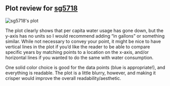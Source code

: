 ## Plot review for [sg5718](https://github.com/sg5718/PUI2018_sg5718/tree/master/HW8_sg5718)

![sg5718's plot](https://github.com/sg5718/PUI2018_sg5718/raw/master/HW8_sg5718/Plot_sg5718.png)

The plot clearly shows that per capita water usage has gone down, but the y-axis has no units so I would recommend adding “in gallons” or something similar. While not necessary to convey your point, it might be nice to have vertical lines in the plot if you’d like the reader to be able to compare specific years by matching points to a location on the x-axis, and/or horizontal lines if you wanted to do the same with water consumption.

One solid color choice is good for the data points (blue is appropriate!), and everything is readable. The plot is a little blurry, however, and making it crisper would improve the overall readability/aesthetic. 

